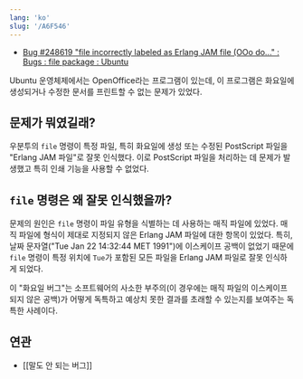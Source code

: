 ```yaml
---
lang: 'ko'
slug: '/A6F546'
---
```


- [Bug #248619 "file incorrectly labeled as Erlang JAM file (OOo do..." : Bugs : file package : Ubuntu](https://bugs.launchpad.net/ubuntu/+source/file/+bug/248619)

Ubuntu 운영체제에서는 OpenOffice라는 프로그램이 있는데, 이 프로그램은 화요일에 생성되거나 수정한 문서를 프린트할 수 없는 문제가 있었다.

## 문제가 뭐였길래?

우분투의 `file` 명령이 특정 파일, 특히 화요일에 생성 또는 수정된 PostScript 파일을 "Erlang JAM 파일"로 잘못 인식했다. 이로 PostScript 파일을 처리하는 데 문제가 발생했고 특히 인쇄 기능을 사용할 수 없었다.

## `file` 명령은 왜 잘못 인식했을까?

문제의 원인은 `file` 명령이 파일 유형을 식별하는 데 사용하는 매직 파일에 있었다. 매직 파일에 형식이 제대로 지정되지 않은 Erlang JAM 파일에 대한 항목이 있었다. 특히, 날짜 문자열("Tue Jan 22 14:32:44 MET 1991")에 이스케이프 공백이 없었기 때문에 `file` 명령이 특정 위치에 `Tue`가 포함된 모든 파일을 Erlang JAM 파일로 잘못 인식하게 되었다.

이 "화요일 버그"는 소프트웨어의 사소한 부주의(이 경우에는 매직 파일의 이스케이프되지 않은 공백)가 어떻게 독특하고 예상치 못한 결과를 초래할 수 있는지를 보여주는 독특한 사례이다.

## 연관

- [[말도 안 되는 버그]]
